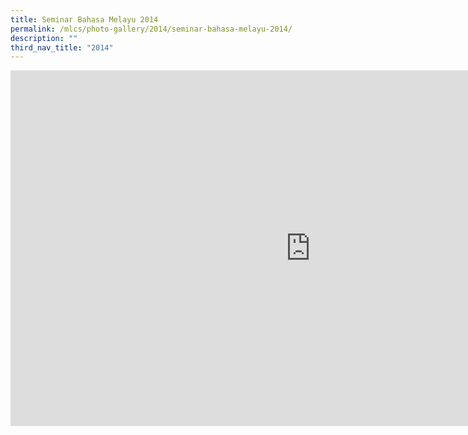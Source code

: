 ```yaml
---
title: Seminar Bahasa Melayu 2014
permalink: /mlcs/photo-gallery/2014/seminar-bahasa-melayu-2014/
description: ""
third_nav_title: "2014"
---
```

<iframe allowfullscreen="true" height="569" width="960" frameborder="0" src="https://docs.google.com/presentation/d/e/2PACX-1vSWGyTMfUpUrXeuWvzfZeVzTFJ6bLN0Jrpqet1lLR_ZFQlgnkMJ53JBGgn5uBczC5D6QXpAyGKs4I47/embed?start=true&amp;loop=true&amp;delayms=5000"></iframe>